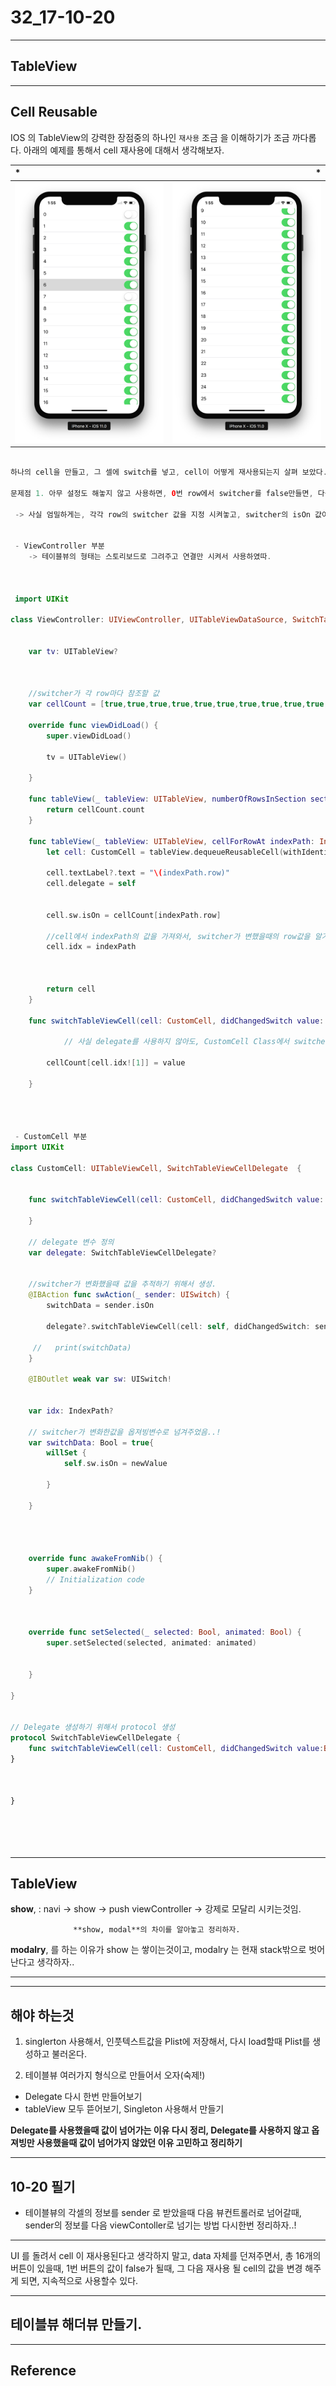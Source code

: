 # 32_17-10-20

---

## TableView

---

## Cell Reusable 

IOS 의 TableView의 강력한 장점중의 하나인 `재사용` 조금 을 이해하기가 조금 까다롭다. 아래의 예제를 통해서 cell 재사용에 대해서 생각해보자.

| * | * | 
| :------------ | -----------: | 
| ![screen](/study/image/TablewViewReusable.jpg) | ![screen](/study/image/TablewViewReusable-1.jpg)          | 



```swift

하나의 cell을 만들고, 그 셀에 switch를 넣고, cell이 어떻게 재사용되는지 살펴 보았다.

문제점 1. 아무 설정도 해놓지 않고 사용하면, 0번 row에서 switcher를 false만들면, 다음 화면으로 스크롤 될때, 0번의 switcher의 false 가 그대로 따라가게 된다. 

 -> 사실 엄밀하게는, 각각 row의 switcher 값을 지정 시켜놓고, switcher의 isOn 값이 변할때 마다, 지정해놓은 부분을 변경 하는 식인데, cell의 재사용을 이해하지 못하면 절대 해결할수 없는 문제가 생기게 된다.
 
 
 - ViewController 부분
    -> 테이블뷰의 형태는 스토리보드로 그려주고 연결만 시켜서 사용하였따.



 import UIKit

class ViewController: UIViewController, UITableViewDataSource, SwitchTableViewCellDelegate {
    
    
    var tv: UITableView?
    
    
    
    //switcher가 각 row마다 참조할 값
    var cellCount = [true,true,true,true,true,true,true,true,true,true,true,true,true,true,true,true,true,true,true,true,true]

    override func viewDidLoad() {
        super.viewDidLoad()
        
        tv = UITableView()
       
    }
    
    func tableView(_ tableView: UITableView, numberOfRowsInSection section: Int) -> Int {
        return cellCount.count
    }
    
    func tableView(_ tableView: UITableView, cellForRowAt indexPath: IndexPath) -> UITableViewCell {
        let cell: CustomCell = tableView.dequeueReusableCell(withIdentifier: "cell", for: indexPath) as! CustomCell
        
        cell.textLabel?.text = "\(indexPath.row)"
        cell.delegate = self


        cell.sw.isOn = cellCount[indexPath.row]
        
        //cell에서 indexPath의 값을 가져와서, switcher가 변했을때의 row값을 알기 위해서 정의 해준다.
        cell.idx = indexPath
        
       
       
        return cell
    }
    
    func switchTableViewCell(cell: CustomCell, didChangedSwitch value: Bool) {
    
    		// 사실 delegate를 사용하지 않아도, CustomCell Class에서 switcher가 변화할때 변화하는 switcher.isOn값을 가져오려고 했는데, 값이 생각처럼 넘어오지 않았다. 그래서 Delegate를 사용해서 switcher.isOn 값만 넘겨주고, 그 넘겨준 값을 row값에 넣고, cell 을 계속해서 반환시켜 주면서 사용을 하였다.
    		
        cellCount[cell.idx![1]] = value
        
    }
    
    
    
 
 - CustomCell 부분
import UIKit

class CustomCell: UITableViewCell, SwitchTableViewCellDelegate  {
    
    
    func switchTableViewCell(cell: CustomCell, didChangedSwitch value: Bool) {
        
    }
    
    // delegate 변수 정의 
    var delegate: SwitchTableViewCellDelegate?
    
    
    //switcher가 변화했을때 값을 추적하기 위해서 생성.
    @IBAction func swAction(_ sender: UISwitch) {
        switchData = sender.isOn
        
        delegate?.switchTableViewCell(cell: self, didChangedSwitch: sender.isOn)

     //   print(switchData)
    }
    
    @IBOutlet weak var sw: UISwitch!
    
    
    var idx: IndexPath?
    
    // switcher가 변화한값을 옵져빙변수로 넘겨주었음..!
    var switchData: Bool = true{
        willSet {
            self.sw.isOn = newValue
            
        }
        
    }
    
    
    

    override func awakeFromNib() {
        super.awakeFromNib()
        // Initialization code
    }
    
    

    override func setSelected(_ selected: Bool, animated: Bool) {
        super.setSelected(selected, animated: animated)

        
    }

}


// Delegate 생성하기 위해서 protocol 생성 
protocol SwitchTableViewCellDelegate {
    func switchTableViewCell(cell: CustomCell, didChangedSwitch value:Bool)
}



}






```

---

## TableView 

**show**, : navi -> show -> push 
				  viewController -> 강제로 모달리 시키는것임.
				  
				  **show, modal**의 차이를 알아놓고 정리하자.
				  
				  
**modalry**, 를 하는 이유가 show 는 쌓이는것이고, modalry 는 현재 stack밖으로 벗어난다고 생각하자..

---























---

## 해야 하는것



1. singlerton 사용해서, 인풋텍스트값을 Plist에 저장해서, 다시 load할때 Plist를 생성하고 불러온다. 

2. 테이블뷰 여러가지 형식으로 만들어서 오자(숙제!)

- Delegate 다시 한번 만들어보기
- tableView 모두 뜯어보기, Singleton 사용해서 만들기 


**Delegate를 사용했을때 값이 넘어가는 이유 다시 정리, Delegate를 사용하지 않고 옵져빙만 사용했을때 값이 넘어가지 않았던 이유 고민하고 정리하기**

---

## 10-20 필기

- 테이블뷰의 각셀의 정보를 sender 로 받았을때 다음 뷰컨트롤러로 넘어갈때, sender의 정보를 다음 viewContoller로 넘기는 방법 다시한번 정리하자..!





---

UI 를 돌려서 cell 이 재사용된다고 생각하지 말고, data 자체를 던져주면서, 총 16개의 버튼이 있을때, 1번 버튼의 값이 false가 될때, 그 다음 재사용 될 cell의 값을 변경 해주게 되면, 지속적으로 사용할수 있다.

---

## 테이블뷰 해더뷰 만들기.


---

## Reference 

